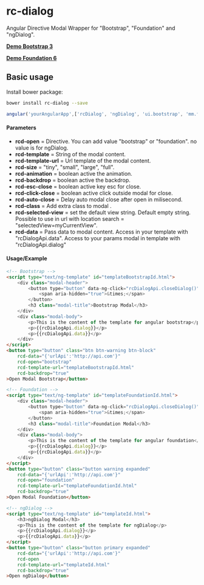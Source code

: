 # rc-dialog

Angular Directive Modal Wrapper for "Bootstrap", "Foundation" and "ngDialog". 

**[Demo Bootstrap 3][]**

**[Demo Foundation 6][]**

Basic usage
---------------
Install bower package:
```bash
bower install rc-dialog --save
```

```javascript
angular('yourAngularApp',['rcDialog', 'ngDialog', 'ui.bootstrap', 'mm.foundation', 'ngAnimate']);
```

<h4>Parameters</h4>

- **rcd-open** = Directive. You can add value "bootstrap" or "foundation". no value is for ngDialog.
- **rcd-template** = String of the modal content.
- **rcd-template-url** = Url template of the modal content.
- **rcd-size** = "tiny", "small", "large", "full".
- **rcd-animation** = boolean active the animation.
- **rcd-backdrop** = boolean active the backdrop.
- **rcd-esc-close** = boolean active key esc for close.
- **rcd-click-close** = boolean active click outside modal for close.
- **rcd-auto-close** = Delay auto modal close after open in milisecond.
- **rcd-class** = Add extra class to modal .
- **rcd-selected-view** = set the default view string. Default empty string. Possible to use in url with location search = "selectedView=myCurrentView".
- **rcd-data** = Pass data to modal content. 
  Access in your template with "rcDialogApi.data". 
  Access to your params modal in template with "rcDialogApi.dialog"


<h4>Usage/Example</h4>

```html
<!-- Bootstrap -->
<script type="text/ng-template" id="templateBootstrapId.html">
    <div class="modal-header">
        <button type="button" data-ng-click="rcDialogApi.closeDialog()" class="close" aria-label="Close">
            <span aria-hidden="true">&times;</span>
        </button>
        <h3 class="modal-title">Bootstrap Modal</h3>
    </div>
    <div class="modal-body">
        <p>This is the content of the template for angular bootstrap</p>
        <p>{{rcDialogApi.dialog}}</p>
        <p>{{rcDialogApi.data}}</p>
    </div>
</script>
<button type="button" class="btn btn-warning btn-block" 
    rcd-data="{'urlApi':'http://api.com'}" 
    rcd-open="bootstrap" 
    rcd-template-url="templateBootstrapId.html" 
    rcd-backdrop="true"
>Open Modal Bootstrap</button>
```

```html
<!-- Foundation -->
<script type="text/ng-template" id="templateFoundationId.html">
    <div class="modal-header">
        <button type="button" data-ng-click="rcDialogApi.closeDialog()" class="close-button" aria-label="Close reveal" >
            <span aria-hidden="true">&times;</span>
        </button>
        <h3 class="modal-title">Foundation Modal</h3>
    </div>
    <div class="modal-body">
        <p>This is the content of the template for angular foundation</p>
        <p>{{rcDialogApi.dialog}}</p>
        <p>{{rcDialogApi.data}}</p>
    </div>
</script>
<button type="button" class="button warning expanded" 
    rcd-data="{'urlApi':'http://api.com'}" 
    rcd-open="foundation" 
    rcd-template-url="templateFoundationId.html" 
    rcd-backdrop="true"
>Open Modal Foundation</button>
```

```html
<!-- ngDialog -->
<script type="text/ng-template" id="templateId.html">
    <h3>ngDialog Modal</h3>
    <p>This is the content of the template for ngDialog</p>
    <p>{{rcDialogApi.dialog}}</p>
    <p>{{rcDialogApi.data}}</p>
</script>
<button type="button" class="button primary expanded" 
    rcd-data="{'urlApi':'http://api.com'}" 
    rcd-open 
    rcd-template-url="templateId.html" 
    rcd-backdrop="true"
>Open ngDialog</button>
```


[Demo Bootstrap 3]: http://redcastor.github.io/rc-dialog/demo/bs/
[Demo Foundation 6]: http://redcastor.github.io/rc-dialog/demo/zf/
